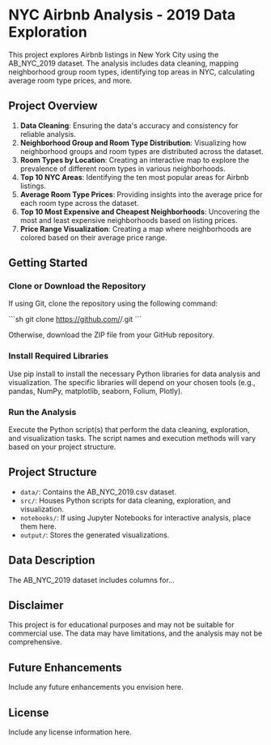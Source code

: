 # NYC Airbnb Analysis - 2019 Data Exploration

This project explores Airbnb listings in New York City using the AB_NYC_2019 dataset. The analysis includes data cleaning, mapping neighborhood group room types, identifying top areas in NYC, calculating average room type prices, and more.

## Project Overview

1. **Data Cleaning**: Ensuring the data's accuracy and consistency for reliable analysis.
2. **Neighborhood Group and Room Type Distribution**: Visualizing how neighborhood groups and room types are distributed across the dataset.
3. **Room Types by Location**: Creating an interactive map to explore the prevalence of different room types in various neighborhoods.
4. **Top 10 NYC Areas**: Identifying the ten most popular areas for Airbnb listings.
5. **Average Room Type Prices**: Providing insights into the average price for each room type across the dataset.
6. **Top 10 Most Expensive and Cheapest Neighborhoods**: Uncovering the most and least expensive neighborhoods based on listing prices.
7. **Price Range Visualization**: Creating a map where neighborhoods are colored based on their average price range.

## Getting Started

### Clone or Download the Repository

If using Git, clone the repository using the following command:

\```sh
git clone https://github.com/<your-username>/<your-repo-name>.git
\```

Otherwise, download the ZIP file from your GitHub repository.

### Install Required Libraries

Use pip install to install the necessary Python libraries for data analysis and visualization. The specific libraries will depend on your chosen tools (e.g., pandas, NumPy, matplotlib, seaborn, Folium, Plotly).

### Run the Analysis

Execute the Python script(s) that perform the data cleaning, exploration, and visualization tasks. The script names and execution methods will vary based on your project structure.

## Project Structure

- `data/`: Contains the AB_NYC_2019.csv dataset.
- `src/`: Houses Python scripts for data cleaning, exploration, and visualization.
- `notebooks/`: If using Jupyter Notebooks for interactive analysis, place them here.
- `output/`: Stores the generated visualizations.

## Data Description

The AB_NYC_2019 dataset includes columns for...

## Disclaimer

This project is for educational purposes and may not be suitable for commercial use. The data may have limitations, and the analysis may not be comprehensive.

## Future Enhancements

Include any future enhancements you envision here.

## License

Include any license information here.

